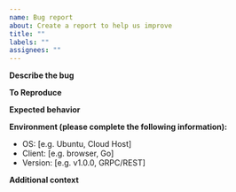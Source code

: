 ```yaml
---
name: Bug report
about: Create a report to help us improve
title: ""
labels: ""
assignees: ""
---
```


**Describe the bug**

<!-- A clear and concise description of what the bug is. -->

**To Reproduce**

<!-- Detailed steps to reproduce the behavior. -->

**Expected behavior**

<!-- A clear and concise description of what you expected to happen. -->

**Environment (please complete the following information):**

- OS: [e.g. Ubuntu, Cloud Host]
- Client: [e.g. browser, Go]
- Version: [e.g. v1.0.0, GRPC/REST]

**Additional context**

<!-- Add any other context about the problem here. Logs can be linked to gists or uploaded as a separate file. Screen shots can be attached. -->
